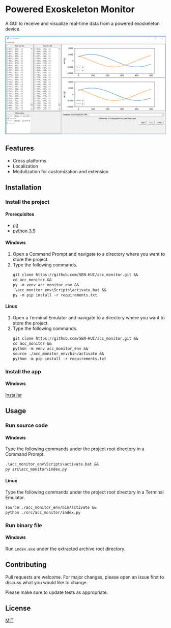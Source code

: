 # Powered Exoskeleton Monitor

A GUI to receive and visualize real-time data from a powered exoskeleton device.

![app screenshot](media/screenshot.png)

## Features
- Cross platforms
- Localization
- Modulization for customization and extension
## Installation

### Install the project
#### Prerequisites
- [git](https://git-scm.com/)
- [python 3.9](https://www.python.org/)
  
#### Windows
1. Open a Command Prompt and navigate to a directory where you want to store the project.
2. Type the following commands.
	```
	git clone https://github.com/SEN-HUI/acc_monitor.git &&
	cd acc_monitor &&
	py -m venv acc_monitor_env &&
	.\acc_monitor_env\Scripts\activate.bat &&
	py -m pip install -r requirements.txt
	```

#### Linux
1. Open a Terminal Emulator and navigate to a directory where you want to store the project.
2. Type the following commands.
	```
	git clone https://github.com/SEN-HUI/acc_monitor.git &&
	cd acc_monitor &&
	python -m venv acc_monitor_env &&
	source ./acc_monitor_env/bin/activate &&
	python -m pip install -r requirements.txt
	```
### Install the app
#### Windows
[Installer](dist/installers/acc_monitor_win.tar.gz)


## Usage
### Run source code
#### Windows
Type the following commands under the project root directory in a Command Prompt.
```
.\acc_monitor_env\Scripts\activate.bat &&
py src\acc_monitor\index.py
```
#### Linux
Type the following commands under the project root directory in a Terminal Emulator.
```
source ./acc_monitor_env/bin/activate &&
python ./src/acc_monitor/index.py
```
### Run binary file
#### Windows
Run `index.exe` under the extracted archive root directory.


## Contributing
Pull requests are welcome. For major changes, please open an issue first to discuss what you would like to change.

Please make sure to update tests as appropriate.

## License
[MIT](https://choosealicense.com/licenses/mit/)
